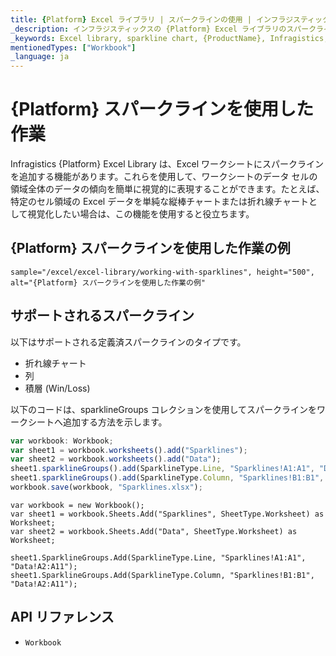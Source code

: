 ```yaml
---
title: {Platform} Excel ライブラリ | スパークラインの使用 | インフラジスティックス
_description: インフラジスティックスの {Platform} Excel ライブラリのスパークライン チャートを使用して、ワークシートのセル領域全体のデータ トレンドを視覚化します。{ProductName} Excel エンジン チュートリアルを是非お試しください!
_keywords: Excel library, sparkline chart, {ProductName}, Infragistics, Excel ライブラリ, スパークライン チャート, インフラジスティックス
mentionedTypes: ["Workbook"]
_language: ja
---
```

# {Platform} スパークラインを使用した作業

Infragistics {Platform} Excel Library は、Excel ワークシートにスパークラインを追加する機能があります。これらを使用して、ワークシートのデータ セルの領域全体のデータの傾向を簡単に視覚的に表現することができます。たとえば、特定のセル領域の Excel データを単純な縦棒チャートまたは折れ線チャートとして視覚化したい場合は、この機能を使用すると役立ちます。

## {Platform} スパークラインを使用した作業の例


`sample="/excel/excel-library/working-with-sparklines", height="500", alt="{Platform} スパークラインを使用した作業の例"`



<div class="divider--half"></div>

## サポートされるスパークライン
以下はサポートされる定義済スパークラインのタイプです。

-  折れ線チャート
-  列
-  積層 (Win/Loss)

以下のコードは、sparklineGroups コレクションを使用してスパークラインをワークシートへ追加する方法を示します。

```ts
var workbook: Workbook;
var sheet1 = workbook.worksheets().add("Sparklines");
var sheet2 = workbook.worksheets().add("Data");
sheet1.sparklineGroups().add(SparklineType.Line, "Sparklines!A1:A1", "Data!A2:A11");
sheet1.sparklineGroups().add(SparklineType.Column, "Sparklines!B1:B1", "Data!A2:A11");
workbook.save(workbook, "Sparklines.xlsx");
```

```razor
var workbook = new Workbook();
var sheet1 = workbook.Sheets.Add("Sparklines", SheetType.Worksheet) as Worksheet;
var sheet2 = workbook.Sheets.Add("Data", SheetType.Worksheet) as Worksheet;

sheet1.SparklineGroups.Add(SparklineType.Line, "Sparklines!A1:A1", "Data!A2:A11");
sheet1.SparklineGroups.Add(SparklineType.Column, "Sparklines!B1:B1", "Data!A2:A11");
```

## API リファレンス

 - `Workbook`